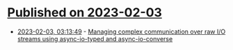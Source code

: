# [Published on 2023-02-03](index.md)

* [2023-02-03, 03:13:49](https://lobste.rs/s/9kojin/managing_complex_communication_over_raw) - [Managing complex communication over raw I/O streams using async-io-typed and async-io-converse](https://xaeroxe.github.io/async-io/)
